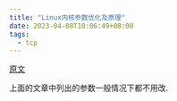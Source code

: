 ```yaml
---
title: "Linux内核参数优化及原理"
date: 2023-04-08T10:06:49+08:00
tags:
  - tcp
---
```


[原文](https://code2life.top/2020/01/22/0036-linux-kernel-param/)

上面的文章中列出的参数一般情况下都不用改.
